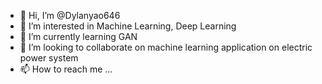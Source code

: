 - 👋 Hi, I’m @Dylanyao646
- 👀 I’m interested in Machine Learning, Deep Learning
- 🌱 I’m currently learning GAN
- 💞️ I’m looking to collaborate on machine learning application on electric power system
- 📫 How to reach me ...

<!---
Dylanyao646/Dylanyao646 is a ✨ special ✨ repository because its `README.md` (this file) appears on your GitHub profile.
You can click the Preview link to take a look at your changes.
--->
